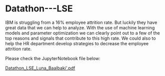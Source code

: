 # Datathon---LSE
IBM is struggling from a 16% employee attrition rate. But luckily they have great data that we can help to analyze. With the use of machine learning models and parameter optimization we can clearly point out to a few of the top reasons and signals that contribute to this high rate. We could also to help the HR department develop strategies to decrease the employee attrition rate.


Please check the JupyterNotebook file below:

[Datathon_LSE_Luna_Baalbaki'.pdf](https://github.com/lunabaalbaki/Datathon---LSE/files/8148707/Datathon_LSE_Luna_Baalbaki.pdf)
